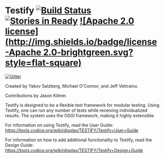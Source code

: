 # Testify  [![Build Status](http://img.shields.io/travis/testify/testify/master.svg?style=flat-square)](https://travis-ci.org/testify/testify) [![Stories in Ready](http://img.shields.io/badge/issues-testify-blue.svg?style=flat-square)](http://waffle.io/testify/testify) [![Apache 2.0 license](http://img.shields.io/badge/license-Apache 2.0-brightgreen.svg?style=flat-square)](http://http://opensource.org/licenses/Apache-2.0)

[![Gitter](https://badges.gitter.im/Join%20Chat.svg)](https://gitter.im/testify/testify?utm_source=badge&utm_medium=badge&utm_campaign=pr-badge&utm_content=badge)

Created by Yakov Salzberg, Michael O'Connor, and Jeff Vettraino.

Contributions by Jason Kilmer.


Testify is designed to be a flexible test framework for modular testing. Using Testify, one can run any number of tests while receiving individualized results. The system uses the OSGI framework, making it highly extensible.

For information on using Testify, read the User Guide: https://tools.codice.org/wiki/display/TESTIFY/Testify+User+Guide

For information on how to add additional functionality to Testify, read the Design Guide: https://tools.codice.org/wiki/display/TESTIFY/Testify+Design+Guide
